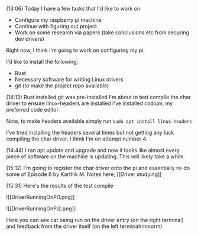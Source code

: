 (13:06)
Today I have a few tasks that I'd like to work on
+ Configure my raspberry pi machine
+ Continue with figuring out project 
+ Work on some research via papers (take conclusions etc from securing dev drivers)

Right now, I think i'm going to work on configuring my pi.

I'd like to install the following;
+ Rust
+ Necessary software for writing Linux drivers
+ git (to make the project repo available) 

(14:13)
Rust installed
git was pre-installed
I'm about to test compile the char driver to ensure linux-headers are installed
I've installed codium, my preferred code editor

Note, to make headers available simply run
`sudo apt install linux-headers`

I've tried installing the headers several times but not getting any luck compiling the char driver. I think I'm on attempt number 4. 

(14:44)
I ran apt update and upgrade and now it looks like almost every piece of software on the machine is updating.  This will likely take a while.

(15:12)
I'm going to register the char driver onto the pi and essentially re-do some of Episode 6 by Karthik M. Notes here; [[Driver studying]]

(15:31)
Here's the results of the test compile

![[DriverRunningOnPi1.png]]

![[DriverRunningOnPi2.png]]

Here you can see cat being run on the driver entry (on the right terminal) and feedback from the driver itself (on the left terminalrmmorm)


